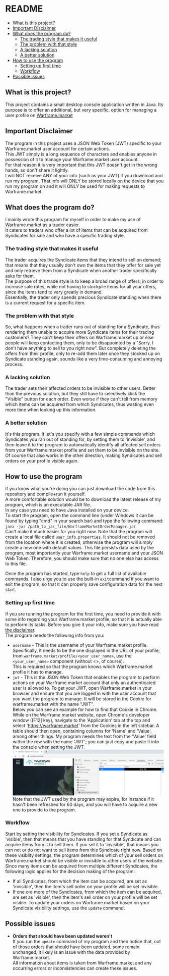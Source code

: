 # README
* [What is this project?](#what-is-this-project)
* [Important Disclaimer](#important-disclaimer)
* [What does the program do?](#what-does-the-program-do)
  * [The trading style that makes it useful](#the-trading-style-that-makes-it-useful)
  * [The problem with that style](#the-problem-with-that-style)
  * [A lacking solution](#a-lacking-solution)
  * [A better solution](#a-better-solution)
* [How to use the program](#how-to-use-the-program)
  * [Setting up first time](#setting-up-first-time)
  * [Workflow](#workflow)
* [Possible issues](#possible-issues)

## What is this project?

This project contains a small desktop console application written in Java.
Its purpose is to offer an additional, but very specific, option for managing a user profile on [Warframe.market](https://warframe.market/)

## Important Disclaimer

The program in this project uses a JSON Web Token (JWT) specific to your Warframe.market user account for certain actions.  
This JWT simply is a long sequence of characters and enables anyone in possession of it to manage your Warframe.market user account.  
For that reason it is very important that this JWT doesn't get in the wrong hands, so don't share it lightly.  
I will NOT receive ANY of your info (such as your JWT) if you download and run my program. That info will ONLY be stored locally on the device that you run my program on and it will ONLY be used for making requests to Warframe.market.

## What does the program do?

I mainly wrote this program for myself in order to make my use of Warframe.market as a trader easier.  
It caters to traders who offer a lot of items that can be acquired from Syndicates for sale and who have a specific trading style.  
  
### The trading style that makes it useful

The trader acquires the Syndicate items that they intend to sell on demand; that means that they usually don't own the items that they
offer for sale yet and only retrieve them from a Syndicate when another trader specifically asks for them.  
The purpose of this trade style is to keep a broad range of offers, in order to increase sale rates, while not having to stockpile items for all your offers, since the items tend to vary greatly in demand.  
Essentially, the trader only spends precious Syndicate standing when there is a current request for a specific item.  

### The problem with that style

So, what happens when a trader runs out of standing for a Syndicate, thus rendering them unable to acquire more Syndicate items for their trading customers? They can't keep their offers on Warframe.market up or else people will keep contacting them, only to be disappointed by a "Sorry, I don't have anything to sell to you right now". But completely deleting the offers from their profile, only to re-add them later once they stocked up on Syndicate standing again, sounds like a very time-consuming and annoying process.  

### A lacking solution

The trader sets their affected orders to be invisible to other users. Better than the previous solution, but they still have to selectively click the "Visible" button for each order. Even worse if they can't tell from memory which items can be acquired from which Syndicates, thus wasting even more time when looking up this information.  

### A better solution

It's this program. It let's you specify with a few simple commands which Syndicates you ran out of standing for, by setting them to 'invisible', and then leave it to the program to automatically identify all affected sell orders from your Warframe.market profile and set them to be invisible on the site. Of course that also works in the other direction, making Syndicates and sell orders on your profile visible again.  

## How to use the program

If you know what you're doing you can just download the code from this repository and compile+run it yourself.  
A more comfortable solution would be to download the latest release of my program, which is an executable JAR file.  
In any case you need to have Java installed on your device.  
To start the program, open the command line (under Windows it can be found by typing "cmd" in your search bar) and type the following command:
`java -jar /path_to_jar_file/WarframeMarketOrderManager.jar`  
Can't make it much easier for you right now.
Note that the program will create a local file called `user_info.properties`. It should not be removed from the location where it is created; otherwise the program will simply create a new one with default values. This file persists data used by the program, most importantly your Warframe.market username and your JSON Web Token. Therefore, you should make sure that no one else has access to this file.

Once the program has started, type `help` to get a full list of available commands.
I also urge you to use the built-in `exit`command if you want to exit the program, so that it can properly save configuration data for the next start.

### Setting up first time

If you are running the program for the first time, you need to provide it with some info regarding your Warframe.market profile, so that it is actually able to perform its tasks. Before you give it your info, make sure you have read [the disclaimer](##important-disclaimer).  
The program needs the following info from you:
* ``username`` - This is the username of your Warframe.market profile. Specifically, it needs to be the one displayed in the URL of your profile; from ``warframe.market/profile/<your_user_name>``, use the ``<your_user_name>`` component (without <>, of course).  
This is required so that the program knows which Warframe.market profile it has to manage.
* ``jwt`` - This is the JSON Web Token that enables the program to perform actions on your Warframe.market account that only an authenticated user is allowed to. To get your JWT, open Warframe.market in your browser and ensure that you are logged in with the user account that you want the program to manage. It will be stored in the Cookie for warframe.market with the name "JWT".  
Below you can see an example for how to find that Cookie in Chrome. While on the Warframe.market website, open Chrome's developer window ([F12] key), navigate to the 'Application' tab at the top and select 'https://warframe.market' from the Cookies in the left sidebar. A table should then open, containing columns for 'Name' and 'Value', among other things. My program needs the text from the 'Value' field within the row with the name 'JWT'; you can just copy and paste it into the console when setting the JWT.
![Screenshot finding Warframe.market JWT in Chrome](get_jwt_chrome_example.png)
Note that the JWT used by the program may expire, for instance if it hasn't been refreshed for 60 days, and you will have to acquire a new one to provide to the program.

### Workflow

Start by setting the visibility for Syndicates. If you set a Syndicate as 'visible', then that means that you have standing for that Syndicate and can acquire items from it to sell them. If you set it to 'invisible', that means you can not or do not want to sell items from this Syndicate right now. Based on these visiblity settings, the program determines which of your sell orders on Warframe.market should be visible or invisible to other users of the website.
Since many items can be acquired from multiple different Syndicates, the following logic applies for the decision making of the program:
* If all Syndicates, from which the item can be acquired, are set as 'invisible', then the item's sell order on your profile will be set invisible.
* If one ore more of the Syndicates, from which the item can be acquired, are set as 'visible', then the item's sell order on your profile will be set visible.
To update your orders on Warframe.market based on your Syndicate visibility settings, use the `update` command.

## Possible issues

* **Orders that should have been updated weren't**  
If you run the `update` command of my program and then notice that, out of those orders that should have been updated, some remain unchanged, it likely is an issue with the data provided by Warframe.market.  
All information about items is taken from Warframe.market and any occurring errors or inconsistencies can create these issues.